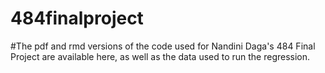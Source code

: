 # 484finalproject
#The pdf and rmd versions of the code used for Nandini Daga's 484 Final Project are available here, as well as the data used to run the regression. 
